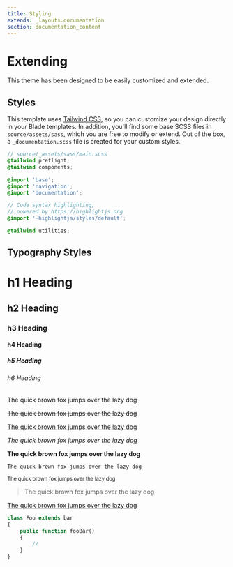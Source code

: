 ```yaml
---
title: Styling
extends: _layouts.documentation
section: documentation_content
---
```

# Extending
This theme has been designed to be easily customized and extended.

## Styles

This template uses [Tailwind CSS](https://tailwindcss.com), so you can customize your design directly in your Blade templates. In addition, you'll find some base SCSS files in `source/assets/sass`, which you are free to modify or extend. Out of the box, a `_documentation.scss` file is created for your custom styles.

```scss
// source/_assets/sass/main.scss
@tailwind preflight;
@tailwind components;

@import 'base';
@import 'navigation';
@import 'documentation';

// Code syntax highlighting,
// powered by https://highlightjs.org
@import '~highlightjs/styles/default';

@tailwind utilities;
```

## Typography Styles

# h1 Heading
## h2 Heading
### h3 Heading
#### h4 Heading
##### h5 Heading
###### h6 Heading

The quick brown fox jumps over the lazy dog

<s>The quick brown fox jumps over the lazy dog</s>

<u>The quick brown fox jumps over the lazy dog</u>

_The quick brown fox jumps over the lazy dog_

**The quick brown fox jumps over the lazy dog**

`The quick brown fox jumps over the lazy dog`

<small>The quick brown fox jumps over the lazy dog</small>

> The quick brown fox jumps over the lazy dog

[The quick brown fox jumps over the lazy dog](#)

```php
class Foo extends bar 
{
    public function fooBar()
    {
        //
    }
}
```
